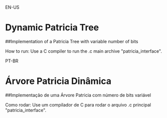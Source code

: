 EN-US
# Dynamic Patricia Tree

##Implementation of a Patricia Tree with variable number of bits

How to run:
Use a C compiler to run the .c main archive "patricia_interface".

PT-BR
# Árvore Patricia Dinâmica

##Implementação de uma Árvore Patricia com número de bits variável

Como rodar:
Use um compilador de C para rodar o arquivo .c principal "patricia_interface".
